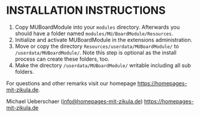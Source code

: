 # INSTALLATION INSTRUCTIONS

1. Copy MUBoardModule into your `modules` directory. Afterwards you should have a folder named `modules/MU/BoardModule/Resources`.
2. Initialize and activate MUBoardModule in the extensions administration.
3. Move or copy the directory `Resources/userdata/MUBoardModule/` to `/userdata/MUBoardModule/`.
   Note this step is optional as the install process can create these folders, too.
4. Make the directory `/userdata/MUBoardModule/` writable including all sub folders.

For questions and other remarks visit our homepage https://homepages-mit-zikula.de.

Michael Ueberschaer (info@homepages-mit-zikula.de)
https://homepages-mit-zikula.de

